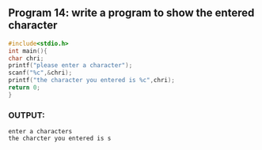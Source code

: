 ## Program 14: write a program to show the entered character
```C
#include<stdio.h>
int main(){
char chri;
printf("please enter a character");
scanf("%c",&chri);
printf("the character you entered is %c",chri);
return 0;
}
```
### OUTPUT:
```
enter a characters
the charcter you entered is s
```
